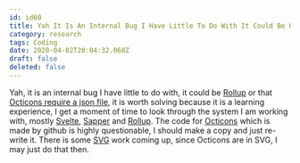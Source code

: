 ```yaml
---
id: id60
title: Yah It Is An Internal Bug I Have Little To Do With It Could Be Or That It Is Worth Solving Because It Is A Learning Experie...
category: research
tags: Coding
date: 2020-04-02T20:04:32.068Z
draft: false
deleted: false
---
```


Yah, it is an internal bug I have little to do with, it could be [Rollup][1] or that [Octicons require a json file][2], it is worth solving because it is a learning experience, I get a moment of time to look through the system I am working with, mostly [Svelte][3], [Sapper][4] and [Rollup][5]. The code for [Octicons][6] which is made by github is highly questionable, I should make a copy and just re-write it. There is some [SVG][7] work coming up, since Octicons are in SVG, I may just do that then.

[1]: https://rollupjs.org/guide/en/
[2]: https://github.com/primer/octicons/commit/875bc333ce4dc6a460a116dfd315a56dbb23120f#diff-c93a11fe3afdd3ccfbe1f152a8cf7b20L1
[3]: https://svelte.dev/
[4]: https://sapper.svelte.dev/
[5]: https://rollupjs.org/guide/en/
[6]: https://octicons.github.com/
[7]: https://www.w3.org/Graphics/SVG/WG/wiki/SVG_FAQ